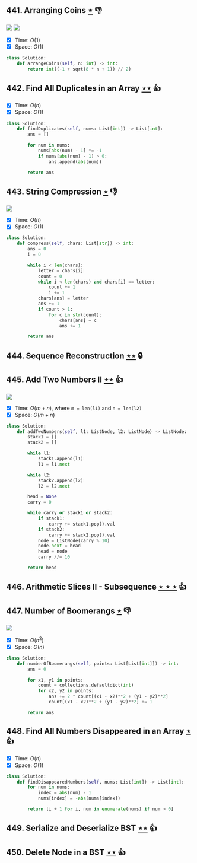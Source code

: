 ## 441. Arranging Coins [$\star$](https://leetcode.com/problems/arranging-coins) :thumbsdown:

![](https://img.shields.io/badge/-Binary%20Search-1B813E.svg?style=flat-square) ![](https://img.shields.io/badge/-Math-434343.svg?style=flat-square)

- [x] Time: $O(1)$
- [x] Space: $O(1)$

```python
class Solution:
    def arrangeCoins(self, n: int) -> int:
        return int((-1 + sqrt(8 * n + 1)) // 2)
```

## 442. Find All Duplicates in an Array [$\star\star$](https://leetcode.com/problems/find-all-duplicates-in-an-array) :thumbsup:

- [x] Time: $O(n)$
- [x] Space: $O(1)$

```python
class Solution:
    def findDuplicates(self, nums: List[int]) -> List[int]:
        ans = []

        for num in nums:
            nums[abs(num) - 1] *= -1
            if nums[abs(num) - 1] > 0:
                ans.append(abs(num))

        return ans
```

## 443. String Compression [$\star$](https://leetcode.com/problems/string-compression) :thumbsdown:

![](https://img.shields.io/badge/-String-60373E.svg?style=flat-square)

- [x] Time: $O(n)$
- [x] Space: $O(1)$

```python
class Solution:
    def compress(self, chars: List[str]) -> int:
        ans = 0
        i = 0

        while i < len(chars):
            letter = chars[i]
            count = 0
            while i < len(chars) and chars[i] == letter:
                count += 1
                i += 1
            chars[ans] = letter
            ans += 1
            if count > 1:
                for c in str(count):
                    chars[ans] = c
                    ans += 1

        return ans
```

## 444. Sequence Reconstruction [$\star\star$](https://leetcode.com/problems/sequence-reconstruction) 🔒

## 445. Add Two Numbers II [$\star\star$](https://leetcode.com/problems/add-two-numbers-ii) :thumbsup:

![](https://img.shields.io/badge/-Linked%20List-90B44B.svg?style=flat-square)

- [x] Time: $O(m + n)$, where `m = len(l1)` and `n = len(l2)`
- [x] Space: $O(m + n)$

```python
class Solution:
    def addTwoNumbers(self, l1: ListNode, l2: ListNode) -> ListNode:
        stack1 = []
        stack2 = []

        while l1:
            stack1.append(l1)
            l1 = l1.next

        while l2:
            stack2.append(l2)
            l2 = l2.next

        head = None
        carry = 0

        while carry or stack1 or stack2:
            if stack1:
                carry += stack1.pop().val
            if stack2:
                carry += stack2.pop().val
            node = ListNode(carry % 10)
            node.next = head
            head = node
            carry //= 10

        return head
```

## 446. Arithmetic Slices II - Subsequence [$\star\star\star$](https://leetcode.com/problems/arithmetic-slices-ii-subsequence) :thumbsup:

## 447. Number of Boomerangs [$\star$](https://leetcode.com/problems/number-of-boomerangs) :thumbsdown:

![](https://img.shields.io/badge/-Hash%20Table-7BA23F.svg?style=flat-square)

- [x] Time: $O(n^2)$
- [x] Space: $O(n)$

```python
class Solution:
    def numberOfBoomerangs(self, points: List[List[int]]) -> int:
        ans = 0

        for x1, y1 in points:
            count = collections.defaultdict(int)
            for x2, y2 in points:
                ans += 2 * count[(x1 - x2)**2 + (y1 - y2)**2]
                count[(x1 - x2)**2 + (y1 - y2)**2] += 1

        return ans
```

## 448. Find All Numbers Disappeared in an Array [$\star$](https://leetcode.com/problems/find-all-numbers-disappeared-in-an-array) :thumbsup:

- [x] Time: $O(n)$
- [x] Space: $O(1)$

```python
class Solution:
    def findDisappearedNumbers(self, nums: List[int]) -> List[int]:
        for num in nums:
            index = abs(num) - 1
            nums[index] = -abs(nums[index])

        return [i + 1 for i, num in enumerate(nums) if num > 0]
```

## 449. Serialize and Deserialize BST [$\star\star$](https://leetcode.com/problems/serialize-and-deserialize-bst) :thumbsup:

## 450. Delete Node in a BST [$\star\star$](https://leetcode.com/problems/delete-node-in-a-bst) :thumbsup:
